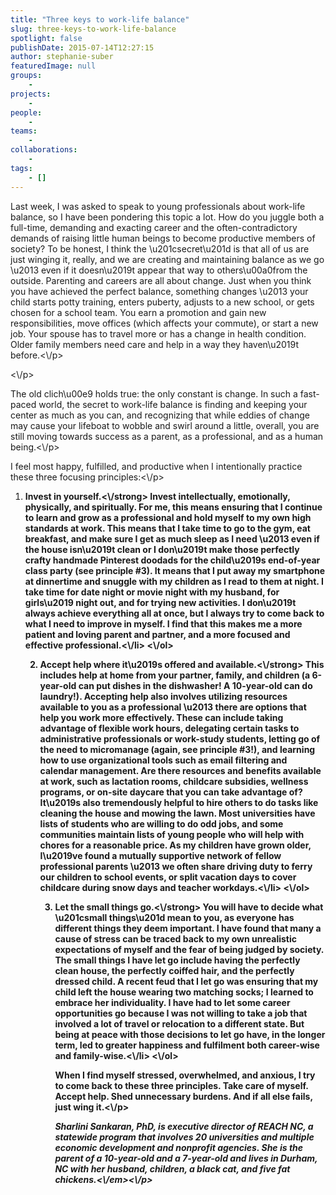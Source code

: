 ```yaml
---
title: "Three keys to work-life balance"
slug: three-keys-to-work-life-balance
spotlight: false
publishDate: 2015-07-14T12:27:15
author: stephanie-suber
featuredImage: null
groups:
    - 
projects:
    - 
people:
    - 
teams: 
    - 
collaborations:
    - 
tags:
    - []
---
```

<p>Last week, I was asked to speak to young professionals about work-life balance, so I have been pondering this topic a lot. How do you juggle both a full-time, demanding and exacting career and the often-contradictory demands of raising little human beings to become productive members of society? To be honest, I think the \u201csecret\u201d is that all of us are just winging it, really, and we are creating and maintaining balance as we go \u2013 even if it doesn\u2019t appear that way to others\u00a0from the outside. Parenting and careers are all about change. Just when you think you have achieved the perfect balance, something changes \u2013 your child starts potty training, enters puberty, adjusts to a new school, or gets chosen for a school team. You earn a promotion and gain new responsibilities, move offices (which affects your commute), or start a new job. Your spouse has to travel more or has a change in health condition. Older family members need care and help in a way they haven\u2019t before.<\/p>
<p><!--more--><\/p>
<p>The old clich\u00e9 holds true: the only constant is change. In such a fast-paced world, the secret to work-life balance is finding and keeping your center as much as you can, and recognizing that while eddies of change may cause your lifeboat to wobble and swirl around a little, overall, you are still moving towards success as a parent, as a professional, and as a human being.<\/p>
<p>I feel most happy, fulfilled, and productive when I intentionally practice these three focusing principles:<\/p>
<ol>
<li><strong>Invest in yourself.<\/strong> Invest intellectually, emotionally, physically, and spiritually. For me, this means ensuring that I continue to learn and grow as a professional and hold myself to my own high standards at work. This means that I take time to go to the gym, eat breakfast, and make sure I get as much sleep as I need \u2013 even if the house isn\u2019t clean or I don\u2019t make those perfectly crafty handmade Pinterest doodads for the child\u2019s end-of-year class party (see principle #3). It means that I put away my smartphone at dinnertime and snuggle with my children as I read to them at night. I take time for date night or movie night with my husband, for girls\u2019 night out, and for trying new activities. I don\u2019t always achieve everything all at once, but I always try to come back to what I need to improve in myself. I find that this makes me a more patient and loving parent and partner, and a more focused and effective professional.<\/li>
<\/ol>
<ol start="2">
<li><strong>Accept help where it\u2019s offered and available.<\/strong> This includes help at home from your partner, family, and children (a 6-year-old can put dishes in the dishwasher! A 10-year-old can do laundry!). Accepting help also involves utilizing resources available to you as a professional \u2013 there are options that help you work more effectively. These can include taking advantage of flexible work hours, delegating certain tasks to administrative professionals or work-study students, letting go of the need to micromanage (again, see principle #3!), and learning how to use organizational tools such as email filtering and calendar management. Are there resources and benefits available at work, such as lactation rooms, childcare subsidies, wellness programs, or on-site daycare that you can take advantage of? It\u2019s also tremendously helpful to hire others to do tasks like cleaning the house and mowing the lawn. Most universities have lists of students who are willing to do odd jobs, and some communities maintain lists of young people who will help with chores for a reasonable price. As my children have grown older, I\u2019ve found a mutually supportive network of fellow professional parents \u2013 we often share driving duty to ferry our children to school events, or split vacation days to cover childcare during snow days and teacher workdays.<\/li>
<\/ol>
<ol start="3">
<li><strong>Let the small things go.<\/strong> You will have to decide what \u201csmall things\u201d mean to you, as everyone has different things they deem important. I have found that many a cause of stress can be traced back to my own unrealistic expectations of myself and the fear of being judged by society. The small things I have let go include having the perfectly clean house, the perfectly coiffed hair, and the perfectly dressed child. A recent feud that I let go was ensuring that my child left the house wearing two matching socks; I learned to embrace her individuality. I have had to let some career opportunities go because I was not willing to take a job that involved a lot of travel or relocation to a different state. But being at peace with those decisions to let go have, in the longer term, led to greater happiness and fulfilment both career-wise and family-wise.<\/li>
<\/ol>
<p>When I find myself stressed, overwhelmed, and anxious, I try to come back to these three principles. Take care of myself. Accept help. Shed unnecessary burdens. And if all else fails, just wing it.<\/p>
<p><em>Sharlini Sankaran, PhD, is executive director of REACH NC, a statewide program that involves 20 universities and multiple economic development and nonprofit agencies. She is the parent of a 10-year-old and a 7-year-old and lives in Durham, NC with her husband, children, a black cat, and five fat chickens.<\/em><\/p>
<!-- AddThis Advanced Settings generic via filter on the_content --><!-- AddThis Share Buttons generic via filter on the_content -->
